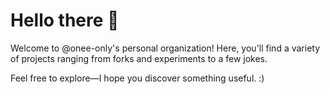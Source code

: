 # Hello there 👋

Welcome to @onee-only's personal organization! Here, you'll find a variety of projects ranging from forks and experiments to a few jokes.

Feel free to explore—I hope you discover something useful. :)
